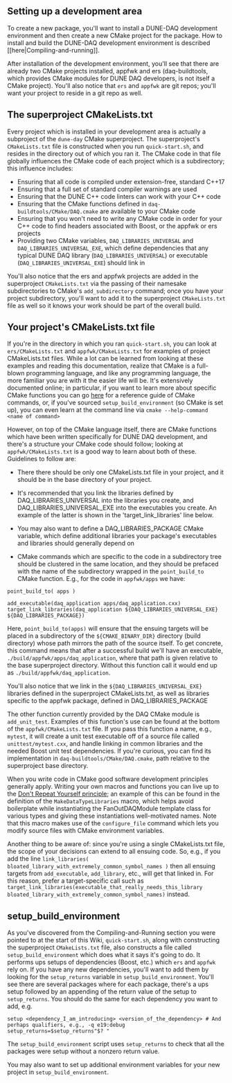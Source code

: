 ## Setting up a development area

To create a new package, you'll want to install a DUNE-DAQ development environment and then create a new CMake project for the package. How to install and build the DUNE-DAQ development environment is described [[here|Compiling-and-running]].

After installation of the development environment, you'll see that there are already two CMake projects installed, appfwk and ers (daq-buildtools, which provides CMake modules for DUNE DAQ developers, is not itself a CMake project). You'll also notice that `ers` and `appfwk` are git repos; you'll want your project to reside in a git repo as well. 

## The superproject CMakeLists.txt

Every project which is installed in your development area is actually a subproject of the `dune-day` CMake superproject. The superproject's `CMakeLists.txt` file is constructed when you run `quick-start.sh`, and resides in the directory out of which you ran it. The CMake code in that file globally influences the CMake code of each project which is a subdirectory; this influence includes:

* Ensuring that all code is compiled under extension-free, standard C++17
* Ensuring that a full set of standard compiler warnings are used
* Ensuring that the DUNE C++ code linters can work with your C++ code
* Ensuring that the CMake functions defined in `daq-buildtools/CMake/DAQ.cmake` are available to your CMake code
* Ensuring that you won't need to write any CMake code in order for your C++ code to find headers associated with Boost, or the appfwk or ers projects
* Providing two CMake variables, `DAQ_LIBRARIES_UNIVERSAL` and `DAQ_LIBRARIES_UNIVERSAL_EXE`, which define dependencies that any typical DUNE DAQ library (`DAQ_LIBRARIES_UNIVERSAL`) or executable (`DAQ_LIBRARIES_UNIVERSAL_EXE`) should link in

You'll also notice that the ers and appfwk projects are added in the superproject `CMakeLists.txt` via the passing of their namesake subdirectories to CMake's `add_subdirectory` command; once you have your project subdirectory, you'll want to add it to the superproject `CMakeLists.txt` file as well so it knows your work should be part of the overall build. 

## Your project's CMakeLists.txt file

If you're in the directory in which you ran `quick-start.sh`, you can look at `ers/CMakeLists.txt` and `appfwk/CMakeLists.txt` for examples of project CMakeLists.txt files. While a lot can be learned from looking at these examples and reading this documentation, realize that CMake is a full-blown programming language, and like any programming language, the more familiar you are with it the easier life will be. It's extensively documented online; in particular, if you want to learn more about specific CMake functions you can go [here](https://cmake.org/cmake/help/v3.17/manual/cmake-commands.7.html) for a reference guide of CMake commands, or, if you've sourced `setup_build_environment` (so CMake is set up), you can even learn at the command line via `cmake --help-command <name of command>`

However, on top of the CMake language itself, there are CMake functions which have been written specifically for DUNE DAQ development, and there's a structure your CMake code should follow; looking at `appfwk/CMakeLists.txt` is a good way to learn about both of these. Guidelines to follow are:

* There there should be only one CMakeLists.txt file in your project, and it should be in the base directory of your project. 

* It's recommended that you link the libraries defined by DAQ_LIBRARIES_UNIVERSAL into the libraries you create, and DAQ_LIBRARIES_UNIVERSAL_EXE into the executables you create.  An example of the latter is shown in the 'target_link_libraries' line below.

* You may also want to define a DAQ_LIBRARIES_PACKAGE CMake variable, which define additional libraries your package's executables and libraries should generally depend on

* CMake commands which are specific to the code in a subdirectory tree should be clustered in the same location, and they should be prefaced with the name of the subdirectory wrapped in the `point_build_to` CMake function. E.g., for the code in `appfwk/apps` we have:
```
point_build_to( apps )

add_executable(daq_application apps/daq_application.cxx)
target_link_libraries(daq_application ${DAQ_LIBRARIES_UNIVERSAL_EXE} ${DAQ_LIBRARIES_PACKAGE})
```
Here, `point_build_to(apps)` will ensure that the ensuing targets will be placed in a subdirectory of the `${CMAKE_BINARY_DIR}` directory (build directory) whose path mirrors the path of the source itself. To get concrete, this command means that after a successful build we'll have an executable, `./build/appfwk/apps/daq_application`, where that path is given relative to the base superproject directory. Without this function call it would end up as `./build/appfwk/daq_application`.

You'll also notice that we link in the `${DAQ_LIBRARIES_UNIVERSAL_EXE}` libraries defined in the superproject CMakeLists.txt, as well as libraries specific to the appfwk package, defined in DAQ_LIBRARIES_PACKAGE

The other function currently provided by the DAQ CMake module is `add_unit_test`. Examples of this function's use can be found at the bottom of the `appfwk/CMakeLists.txt` file. If you pass this function a name, e.g., `mytest`, it will create a unit test executable off of a source file called `unittest/mytest.cxx`, and handle linking in common libraries and the needed Boost unit test dependencies. If you're curious, you can find its implementation in `daq-buildtools/CMake/DAQ.cmake`, path relative to the superproject base directory. 

When you write code in CMake good software development principles generally apply. Writing your own macros and functions you can live up to the [Don't Repeat Yourself principle](https://en.wikipedia.org/wiki/Don%27t_repeat_yourself); an example of this can be found in the definition of the `MakeDataTypeLibraries` macro, which helps avoid boilerplate while instantiating the FanOutDAQModule template class for various types and giving these instantiations well-motivated names. Note that this macro makes use of the `configure_file` command which lets you modify source files with CMake environment variables. 

Another thing to be aware of: since you're using a single CMakeLists.txt file, the scope of your decisions can extend to all ensuing code. So, e.g., if you add the line `link_libraries( bloated_library_with_extremely_common_symbol_names )` then all ensuing targets from `add_executable`, `add_library`, etc., will get that linked in. For this reason, prefer a target-specific call such as `target_link_libraries(executable_that_really_needs_this_library bloated_library_with_extremely_common_symbol_names)` instead. 

## setup_build_environment

As you've discovered from the Compiling-and-Running section you were pointed to at the start of this Wiki, `quick-start.sh`, along with constructing the superproject `CMakeLists.txt` file, also constructs a file called `setup_build_environment` which does what it says it's going to do. It performs ups setups of dependencies (Boost, etc.) which `ers` and `appfwk` rely on. If you have any new dependencies, you'll want to add them by looking for the `setup_returns` variable in `setup_build_environment`. You'll see there are several packages where for each package, there's a ups setup followed by an appending of the return value of the setup to `setup_returns`. You should do the same for each dependency you want to add, e.g.

```
setup <dependency_I_am_introducing> <version_of_the_dependency> # And perhaps qualifiers, e.g., -q e19:debug
setup_returns=$setup_returns"$? "
```

The `setup_build_environment` script uses `setup_returns` to check that all the packages were setup without a nonzero return value. 

You may also want to set up additional environment variables for your new project in `setup_build_environment`. 


